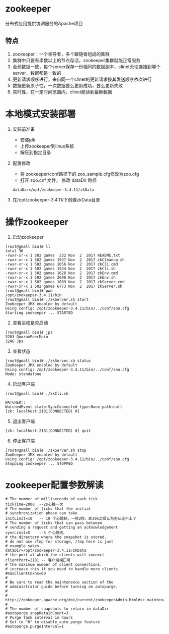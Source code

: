 # zookeeper
分布式应用提供协调服务的Apache项目

## 特点
1. zookeeper：一个领导者，多个跟随者组成的集群
2. 集群中只要有半数以上的节点存活，zookeeper集群就能正常服务
3. 全局数据一致，每个server保存一份相同的数据副本，clinet无论连接到哪个server，数据都是一致的
4. 更新请求顺序进行，来自同一个clinet的更新请求按其发送顺序依次进行
5. 数据更新原子性，一次数据要么更新成功，要么更新失败
6. 实时性，在一定时间范围内，clinet能读到最新数据

# 本地模式安装部署
1. 安装前准备
	+ 安装jdk
	+ 上传zookeeper到linux系统
	+ 解压到指定目录

2. 配置修改
	+ 将 zookeeper/conf路径下的 zoo_sample.cfg修改为zoo.cfg
	+ 打开 zoo.cnf 文件， 修改 dataDir 路径
	```
	dataDir=/opt/zookeeper-3.4.11/zkData
	```
3. 在/opt/zookeeper-3.4.11/下创建zkData目录

# 操作zookeeper
1. 启动zookeeper
```
[root@gmall bin]# ll
total 36
-rwxr-xr-x 1 502 games  232 Nov  2  2017 README.txt
-rwxr-xr-x 1 502 games 1937 Nov  2  2017 zkCleanup.sh
-rwxr-xr-x 1 502 games 1056 Nov  2  2017 zkCli.cmd
-rwxr-xr-x 1 502 games 1534 Nov  2  2017 zkCli.sh
-rwxr-xr-x 1 502 games 1628 Nov  2  2017 zkEnv.cmd
-rwxr-xr-x 1 502 games 2696 Nov  2  2017 zkEnv.sh
-rwxr-xr-x 1 502 games 1089 Nov  2  2017 zkServer.cmd
-rwxr-xr-x 1 502 games 6773 Nov  2  2017 zkServer.sh
[root@gmall bin]# pwd
/opt/zookeeper-3.4.11/bin
[root@gmall bin]# ./zkServer.sh start
ZooKeeper JMX enabled by default
Using config: /opt/zookeeper-3.4.11/bin/../conf/zoo.cfg
Starting zookeeper ... STARTED
```
2. 查看进程是否启动
```
[root@gmall bin]# jps
3203 QuorumPeerMain
3246 Jps
```
3. 查看状态
```
[root@gmall bin]# ./zkServer.sh status
ZooKeeper JMX enabled by default
Using config: /opt/zookeeper-3.4.11/bin/../conf/zoo.cfg
Mode: standalone
```
4. 启动客户端
```
[root@gmall bin]# ./zkCli.sh
...
WATCHER::
WatchedEvent state:SyncConnected type:None path:null
[zk: localhost:2181(CONNECTED) 0] 
```
5. 退出客户端
```
[zk: localhost:2181(CONNECTED) 0] quit
```
6. 停止客户端
```
[root@gmall bin]# ./zkServer.sh stop
ZooKeeper JMX enabled by default
Using config: /opt/zookeeper-3.4.11/bin/../conf/zoo.cfg
Stopping zookeeper ... STOPPED
```

# zookeeper配置参数解读
```
# The number of milliseconds of each tick
tickTime=2000  --2s心跳一次
# The number of ticks that the initial
# synchronization phase can take
initLimit=10   -- 10 个心跳桢，一桢2秒。即20s之后认为主从连不上了
# The number of ticks that can pass between
# sending a request and getting an acknowledgement
syncLimit=5    --5 个心跳桢， 
# the directory where the snapshot is stored.
# do not use /tmp for storage, /tmp here is just
# example sakes.
dataDir=/opt/zookeeper-3.4.11/zkData
# the port at which the clients will connect
clientPort=2181 -- 客户端端口号
# the maximum number of client connections.
# increase this if you need to handle more clients
#maxClientCnxns=60
#
# Be sure to read the maintenance section of the
# administrator guide before turning on autopurge.
#
# http://zookeeper.apache.org/doc/current/zookeeperAdmin.html#sc_maintenance
#
# The number of snapshots to retain in dataDir
#autopurge.snapRetainCount=3
# Purge task interval in hours
# Set to "0" to disable auto purge feature
#autopurge.purgeInterval=1

```
























